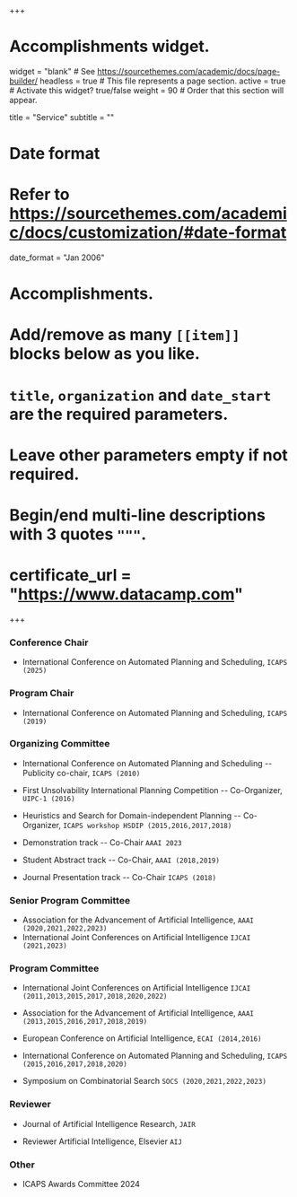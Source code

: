 +++
# Accomplishments widget.
widget = "blank"  # See https://sourcethemes.com/academic/docs/page-builder/
headless = true  # This file represents a page section.
active = true  # Activate this widget? true/false
weight = 90  # Order that this section will appear.

title = "Service"
subtitle = ""

# Date format
#   Refer to https://sourcethemes.com/academic/docs/customization/#date-format
date_format = "Jan 2006"

# Accomplishments.
#   Add/remove as many `[[item]]` blocks below as you like.
#   `title`, `organization` and `date_start` are the required parameters.
#   Leave other parameters empty if not required.
#   Begin/end multi-line descriptions with 3 quotes `"""`.
#   certificate_url = "https://www.datacamp.com"

+++

### Conference Chair

- International Conference on Automated Planning and Scheduling, `ICAPS (2025)`

### Program Chair

- International Conference on Automated Planning and Scheduling, `ICAPS (2019)`

### Organizing Committee

- International Conference on Automated Planning and Scheduling -- Publicity co-chair, `ICAPS (2010)`

- First Unsolvability International Planning Competition -- Co-Organizer, `UIPC-1 (2016)`

- Heuristics and Search for Domain-independent Planning -- Co-Organizer,  `ICAPS workshop HSDIP (2015,2016,2017,2018)`

- Demonstration track -- Co-Chair `AAAI 2023`
- Student Abstract track -- Co-Chair, `AAAI (2018,2019)`

- Journal Presentation track -- Co-Chair `ICAPS (2018)`

### Senior Program Committee 

- Association for the Advancement of Artificial Intelligence, `AAAI (2020,2021,2022,2023)`
- International Joint Conferences on Artificial Intelligence `IJCAI (2021,2023)`


### Program Committee 

- International Joint Conferences on Artificial Intelligence `IJCAI (2011,2013,2015,2017,2018,2020,2022)`

- Association for the Advancement of Artificial Intelligence, `AAAI (2013,2015,2016,2017,2018,2019)`

- European Conference on Artificial Intelligence, `ECAI (2014,2016)`

- International Conference on Automated Planning and Scheduling, `ICAPS (2015,2016,2017,2018,2020)`

- Symposium on Combinatorial Search `SOCS (2020,2021,2022,2023)`


### Reviewer

- Journal of Artificial Intelligence Research, `JAIR`

- Reviewer Artificial Intelligence, Elsevier `AIJ`

### Other

- ICAPS Awards Committee 2024